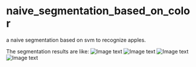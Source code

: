 # naive_segmentation_based_on_color
a naive segmentation based on svm to recognize apples.

The segmentation results are like:
![Image text](naive_segmentation_based_on_color/result_display_01.png)
![Image text](naive_segmentation_based_on_color/result_display_02.png)
![Image text](naive_segmentation_based_on_color/result_display_03.png)
![Image text](naive_segmentation_based_on_color/result_display_04.png)
